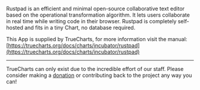 Rustpad is an efficient and minimal open-source collaborative text editor based on the operational transformation algorithm. It lets users collaborate in real time while writing code in their browser. Rustpad is completely self-hosted and fits in a tiny Chart, no database required.

This App is supplied by TrueCharts, for more information visit the manual: [https://truecharts.org/docs/charts/incubator/rustpad](https://truecharts.org/docs/charts/incubator/rustpad)

---

TrueCharts can only exist due to the incredible effort of our staff.
Please consider making a [donation](https://truecharts.org/docs/about/sponsor) or contributing back to the project any way you can!
